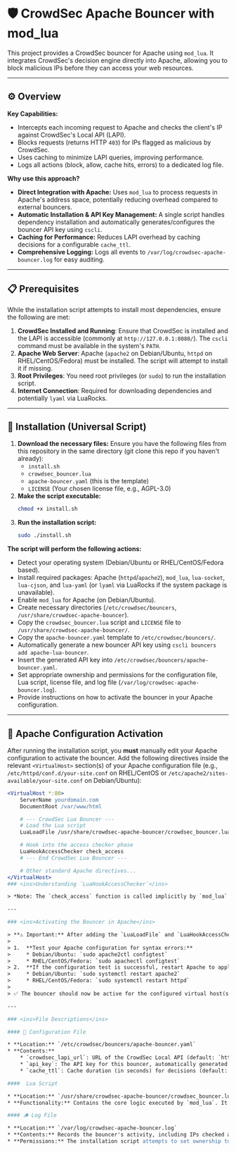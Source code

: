 # 🛡️ CrowdSec Apache Bouncer with mod_lua

This project provides a CrowdSec bouncer for Apache using `mod_lua`. It integrates CrowdSec's decision engine directly into Apache, allowing you to block malicious IPs before they can access your web resources.

---

## ⚙️ Overview

**Key Capabilities:**

* Intercepts each incoming request to Apache and checks the client's IP against CrowdSec's Local API (LAPI).
* Blocks requests (returns HTTP `403`) for IPs flagged as malicious by CrowdSec.
* Uses caching to minimize LAPI queries, improving performance.
* Logs all actions (block, allow, cache hits, errors) to a dedicated log file.

**Why use this approach?**

* **Direct Integration with Apache:** Uses `mod_lua` to process requests in Apache's address space, potentially reducing overhead compared to external bouncers.
* **Automatic Installation & API Key Management:** A single script handles dependency installation and automatically generates/configures the bouncer API key using `cscli`.
* **Caching for Performance:** Reduces LAPI overhead by caching decisions for a configurable `cache_ttl`.
* **Comprehensive Logging:** Logs all events to `/var/log/crowdsec-apache-bouncer.log` for easy auditing.

---

## 📋 Prerequisites

While the installation script attempts to install most dependencies, ensure the following are met:

1.  **CrowdSec Installed and Running**:
    Ensure that CrowdSec is installed and the LAPI is accessible (commonly at `http://127.0.0.1:8080/`). The `cscli` command must be available in the system's `PATH`.
2.  **Apache Web Server**:
    Apache (`apache2` on Debian/Ubuntu, `httpd` on RHEL/CentOS/Fedora) must be installed. The script will attempt to install it if missing.
3.  **Root Privileges**:
    You need root privileges (or `sudo`) to run the installation script.
4.  **Internet Connection**:
    Required for downloading dependencies and potentially `lyaml` via LuaRocks.

---

## 🚀 Installation (Universal Script)

1.  **Download the necessary files:**
    Ensure you have the following files from this repository in the same directory (git clone this repo if you haven't already):
    * `install.sh`
    * `crowdsec_bouncer.lua`
    * `apache-bouncer.yaml` (this is the template)
    * `LICENSE` (Your chosen license file, e.g., AGPL-3.0)
2.  **Make the script executable:**
    ```bash
    chmod +x install.sh
    ```
3.  **Run the installation script:**
    ```bash
    sudo ./install.sh
    ```

**The script will perform the following actions:**

* Detect your operating system (Debian/Ubuntu or RHEL/CentOS/Fedora based).
* Install required packages: Apache (`httpd`/`apache2`), `mod_lua`, `lua-socket`, `lua-cjson`, and `lua-yaml` (or `lyaml` via LuaRocks if the system package is unavailable).
* Enable `mod_lua` for Apache (on Debian/Ubuntu).
* Create necessary directories (`/etc/crowdsec/bouncers`, `/usr/share/crowdsec-apache-bouncer`).
* Copy the `crowdsec_bouncer.lua` script and `LICENSE` file to `/usr/share/crowdsec-apache-bouncer/`.
* Copy the `apache-bouncer.yaml` template to `/etc/crowdsec/bouncers/`.
* Automatically generate a new bouncer API key using `cscli bouncers add apache-lua-bouncer`.
* Insert the generated API key into `/etc/crowdsec/bouncers/apache-bouncer.yaml`.
* Set appropriate ownership and permissions for the configuration file, Lua script, license file, and log file (`/var/log/crowdsec-apache-bouncer.log`).
* Provide instructions on how to activate the bouncer in your Apache configuration.

---

## 🔧 Apache Configuration Activation

After running the installation script, you **must** manually edit your Apache configuration to activate the bouncer. Add the following directives inside the relevant `<VirtualHost>` section(s) of your Apache configuration file (e.g., `/etc/httpd/conf.d/your-site.conf` on RHEL/CentOS or `/etc/apache2/sites-available/your-site.conf` on Debian/Ubuntu):

```apache
<VirtualHost *:80>
    ServerName yourdomain.com
    DocumentRoot /var/www/html

    # --- CrowdSec Lua Bouncer ---
    # Load the Lua script
    LuaLoadFile /usr/share/crowdsec-apache-bouncer/crowdsec_bouncer.lua

    # Hook into the access checker phase
    LuaHookAccessChecker check_access
    # --- End CrowdSec Lua Bouncer ---

    # Other standard Apache directives...
</VirtualHost>
### <ins>Understanding `LuaHookAccessChecker`</ins>

> *Note: The `check_access` function is called implicitly by `mod_lua` during the access checker phase specified by `LuaHookAccessChecker`. It receives the Apache request object (`r`) automatically, which contains client IP and other request details necessary for the bouncer's logic. This hook runs early in the request cycle, before content generation, allowing malicious IPs to be blocked efficiently.*

---

### <ins>Activating the Bouncer in Apache</ins>

> **⚠️ Important:** After adding the `LuaLoadFile` and `LuaHookAccessChecker` lines to your Apache configuration:
>
> 1.  **Test your Apache configuration for syntax errors:**
>     * Debian/Ubuntu: `sudo apache2ctl configtest`
>     * RHEL/CentOS/Fedora: `sudo apachectl configtest`
> 2.  **If the configuration test is successful, restart Apache to apply the changes:**
>     * Debian/Ubuntu: `sudo systemctl restart apache2`
>     * RHEL/CentOS/Fedora: `sudo systemctl restart httpd`
>
> ✅ The bouncer should now be active for the configured virtual host(s).

---

### <ins>File Descriptions</ins>

#### 📄 Configuration File

* **Location:** `/etc/crowdsec/bouncers/apache-bouncer.yaml`
* **Contents:**
    * `crowdsec_lapi_url`: URL of the CrowdSec Local API (default: `http://127.0.0.1:8080/`). **Must be reachable** by the Apache server process.
    * `api_key`: The API key for this bouncer, automatically generated by `install.sh`.
    * `cache_ttl`: Cache duration (in seconds) for decisions (default: `60`). How long an IP's block/allow status is remembered before querying the LAPI again.

####  Lua Script

* **Location:** `/usr/share/crowdsec-apache-bouncer/crowdsec_bouncer.lua`
* **Functionality:** Contains the core logic executed by `mod_lua`. It reads the configuration, implements the `check_access` function hooked by Apache, queries the CrowdSec LAPI, manages the cache, logs actions, and returns the appropriate HTTP status code (e.g., `403` for blocked IPs or allows Apache to continue processing).

#### 🪵 Log File

* **Location:** `/var/log/crowdsec-apache-bouncer.log`
* **Contents:** Records the bouncer's activity, including IPs checked against LAPI, cache hits, blocked requests, allowed requests (can be verbose), and any errors encountered during operation (e.g., LAPI connection issues, configuration errors).
* **Permissions:** The installation script attempts to set ownership to the Apache user (`www-data` or `apache`) and permissions (e.g., `640`) to allow Apache to write to this file. **Verify these permissions if logging doesn't work.**